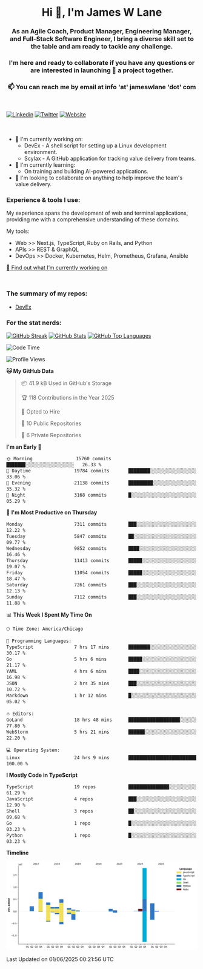 <h1 align="center">Hi 👋, I'm James W Lane</h1>
<h3 align="center">As an Agile Coach, Product Manager, Engineering Manager, and Full-Stack Software Engineer, I bring a diverse skill set to the table and am ready to tackle any challenge.</h3>
<h3 align="center">I'm here and ready to collaborate if you have any questions or are interested in launching 🚀 a project together.</h3>

<div style="margin-top: 16px;" />

<h3 align="center">📫 You can reach me by email at info 'at' jameswlane 'dot' com</h3>

<div style="margin-top: 48px;" />

[![Linkedin](https://img.shields.io/badge/LinkedIn-0077B5?style=for-the-badge&logo=linkedin&logoColor=white)](https://www.linkedin.com/in/jameswlane/)
[![Twitter](https://img.shields.io/badge/Twitter-1DA1F2?style=for-the-badge&logo=twitter&logoColor=white)](https://x.com/jameswlane)
[![Website](https://img.shields.io/website?down_color=red&down_message=offline&style=for-the-badge&up_color=green&up_message=up&url=https%3A%2F%2Fwww.jameswlane.com)](https://www.jameswlane.com)

<div style="margin-top: 48px;" />

- 🔭 I'm currently working on:
  - DevEx - A shell script for setting up a Linux development environment.
  - Scylax - A GitHub application for tracking value delivery from teams.
- 🌱 I'm currently learning:
  - On training and building AI-powered applications.
- 👯 I'm looking to collaborate on anything to help improve the team's value delivery.

### Experience & tools I use:

My experience spans the development of web and terminal applications, providing me with a comprehensive understanding of these domains.

My tools:
- Web >> Next.js, TypeScript, Ruby on Rails, and Python
- APIs >> REST & GraphQL
- DevOps >> Docker, Kubernetes, Helm, Prometheus, Grafana, Ansible

[🔭 Find out what I’m currently working on](https://www.jameswlane.com/now)  

<div style="margin-top: 50px;"/>

### The summary of my repos:
- [DevEx](https://github.com/jameswlane/devex)  

### For the stat nerds:
[![GitHub Streak](https://github-readme-streak-stats.herokuapp.com?user=jameswlane&theme=tokyonight)](https://git.io/streak-stats)
[![GitHub Stats](https://github-readme-stats.vercel.app/api?username=jameswlane&show_icons=true&theme=tokyonight)](https://github-readme-stats.vercel.app)
[![GitHub Top Languages](https://github-readme-stats.vercel.app/api/top-langs?username=jameswlane&show_icons=true&locale=en&layout=compact&theme=tokyonight)](https://github-readme-stats.vercel.app)

<!--START_SECTION:waka-->
![Code Time](http://img.shields.io/badge/Code%20Time-548%20hrs%2055%20mins-blue)

![Profile Views](http://img.shields.io/badge/Profile%20Views-0-blue)

**🐱 My GitHub Data** 

> 📦 41.9 kB Used in GitHub's Storage 
 > 
> 🏆 118 Contributions in the Year 2025
 > 
> 💼 Opted to Hire
 > 
> 📜 10 Public Repositories 
 > 
> 🔑 6 Private Repositories 
 > 
**I'm an Early 🐤** 

```text
🌞 Morning                15760 commits       ███████░░░░░░░░░░░░░░░░░░   26.33 % 
🌆 Daytime                19784 commits       ████████░░░░░░░░░░░░░░░░░   33.06 % 
🌃 Evening                21138 commits       █████████░░░░░░░░░░░░░░░░   35.32 % 
🌙 Night                  3168 commits        █░░░░░░░░░░░░░░░░░░░░░░░░   05.29 % 
```
📅 **I'm Most Productive on Thursday** 

```text
Monday                   7311 commits        ███░░░░░░░░░░░░░░░░░░░░░░   12.22 % 
Tuesday                  5847 commits        ██░░░░░░░░░░░░░░░░░░░░░░░   09.77 % 
Wednesday                9852 commits        ████░░░░░░░░░░░░░░░░░░░░░   16.46 % 
Thursday                 11413 commits       █████░░░░░░░░░░░░░░░░░░░░   19.07 % 
Friday                   11054 commits       █████░░░░░░░░░░░░░░░░░░░░   18.47 % 
Saturday                 7261 commits        ███░░░░░░░░░░░░░░░░░░░░░░   12.13 % 
Sunday                   7112 commits        ███░░░░░░░░░░░░░░░░░░░░░░   11.88 % 
```


📊 **This Week I Spent My Time On** 

```text
🕑︎ Time Zone: America/Chicago

💬 Programming Languages: 
TypeScript               7 hrs 17 mins       ████████░░░░░░░░░░░░░░░░░   30.17 % 
Go                       5 hrs 6 mins        █████░░░░░░░░░░░░░░░░░░░░   21.17 % 
YAML                     4 hrs 6 mins        ████░░░░░░░░░░░░░░░░░░░░░   16.98 % 
JSON                     2 hrs 35 mins       ███░░░░░░░░░░░░░░░░░░░░░░   10.72 % 
Markdown                 1 hr 12 mins        █░░░░░░░░░░░░░░░░░░░░░░░░   05.02 % 

🔥 Editors: 
GoLand                   18 hrs 48 mins      ███████████████████░░░░░░   77.80 % 
WebStorm                 5 hrs 21 mins       ██████░░░░░░░░░░░░░░░░░░░   22.20 % 

💻 Operating System: 
Linux                    24 hrs 9 mins       █████████████████████████   100.00 % 
```

**I Mostly Code in TypeScript** 

```text
TypeScript               19 repos            ███████████████░░░░░░░░░░   61.29 % 
JavaScript               4 repos             ███░░░░░░░░░░░░░░░░░░░░░░   12.90 % 
Shell                    3 repos             ██░░░░░░░░░░░░░░░░░░░░░░░   09.68 % 
Go                       1 repo              █░░░░░░░░░░░░░░░░░░░░░░░░   03.23 % 
Python                   1 repo              █░░░░░░░░░░░░░░░░░░░░░░░░   03.23 % 
```



**Timeline**

![Lines of Code chart](https://raw.githubusercontent.com/jameswlane/jameswlane/main/assets/bar_graph.png)


 Last Updated on 01/06/2025 00:21:56 UTC
<!--END_SECTION:waka-->
